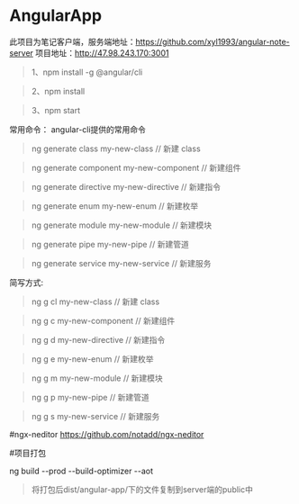 # AngularApp

此项目为笔记客户端，服务端地址：https://github.com/xyl1993/angular-note-server
项目地址：http://47.98.243.170:3001

>1、npm install -g @angular/cli

>2、npm install

>3、npm start

常用命令：
  angular-cli提供的常用命令

  >ng generate class my-new-class // 新建 class 
  
  >ng generate component my-new-component // 新建组件

  >ng generate directive my-new-directive // 新建指令 

  >ng generate enum my-new-enum // 新建枚举 

  >ng generate module my-new-module // 新建模块 

  >ng generate pipe my-new-pipe // 新建管道 

  >ng generate service my-new-service // 新建服务


  简写方式:

  >ng g cl my-new-class // 新建 class 

  >ng g c my-new-component // 新建组件 

  >ng g d my-new-directive // 新建指令 

  >ng g e my-new-enum // 新建枚举 

  >ng g m my-new-module // 新建模块 

  >ng g p my-new-pipe // 新建管道 

  >ng g s my-new-service // 新建服务


#ngx-neditor https://github.com/notadd/ngx-neditor

#项目打包 

ng build --prod --build-optimizer --aot

>将打包后dist/angular-app/下的文件复制到server端的public中
